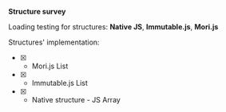 **Structure survey**

Loading testing for structures: **Native JS**, **Immutable.js**, **Mori.js**

Structures' implementation:

- [x] - Mori.js List
- [x] - Immutable.js List 
- [x] - Native structure - JS Array

